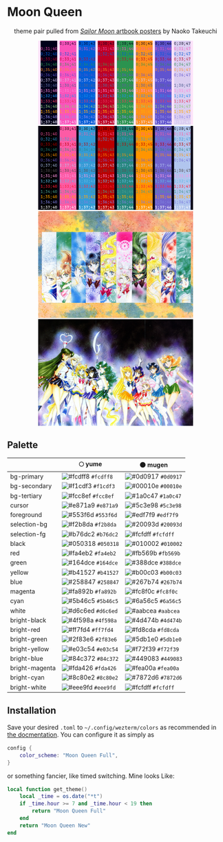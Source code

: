 # Moon Queen

<div align="center">
<p>theme pair pulled from <a href="https://missdream.org/raw-sailor-moon-downloads/manga/art-books/"><em>Sailor Moon</em> artbook posters</a> by Naoko Takeuchi</p>

<img src="assets/yume.png" alt="yume" width="360px">
<img src="assets/mugen.png" alt="mugen" width="360px"><br>
<img src="assets/dream.jpg" alt="dream" width="360px">
<img src="assets/infinity.jpg" alt="infinity" width="360px"></div>

## Palette

|                  | 🌕 yume                                                                   | 🌑 mugen                                                                  |
| ---------------- | ------------------------------------------------------------------------- | ------------------------------------------------------------------------- |
| bg-primary       | ![#fcdff8](https://via.placeholder.com/15/fcdff8/000000?text=+) `#fcdff8` | ![#0d0917](https://via.placeholder.com/15/0d0917/000000?text=+) `#0d0917` |
| bg-secondary     | ![#f1cdf3](https://via.placeholder.com/15/f1cdf3/000000?text=+) `#f1cdf3` | ![#00010e](https://via.placeholder.com/15/00010e/000000?text=+) `#00010e` |
| bg-tertiary      | ![#fcc8ef](https://via.placeholder.com/15/fcc8ef/000000?text=+) `#fcc8ef` | ![#1a0c47](https://via.placeholder.com/15/1a0c47/000000?text=+) `#1a0c47` |
| cursor           | ![#e871a9](https://via.placeholder.com/15/e871a9/000000?text=+) `#e871a9` | ![#5c3e98](https://via.placeholder.com/15/5c3e98/000000?text=+) `#5c3e98` |
| foreground       | ![#553f6d](https://via.placeholder.com/15/553f6d/000000?text=+) `#553f6d` | ![#edf7f9](https://via.placeholder.com/15/edf7f9/000000?text=+) `#edf7f9` |
| selection-bg     | ![#f2b8da](https://via.placeholder.com/15/f2b8da/000000?text=+) `#f2b8da` | ![#20093d](https://via.placeholder.com/15/20093d/000000?text=+) `#20093d` |
| selection-fg     | ![#b76dc2](https://via.placeholder.com/15/b76dc2/000000?text=+) `#b76dc2` | ![#fcfdff](https://via.placeholder.com/15/fcfdff/000000?text=+) `#fcfdff` |
| black            | ![#050318](https://via.placeholder.com/15/050318/000000?text=+) `#050318` | ![#010002](https://via.placeholder.com/15/010002/000000?text=+) `#010002` |
| red              | ![#fa4eb2](https://via.placeholder.com/15/fa4eb2/000000?text=+) `#fa4eb2` | ![#fb569b](https://via.placeholder.com/15/fb569b/000000?text=+) `#fb569b` |
| green            | ![#164dce](https://via.placeholder.com/15/164dce/000000?text=+) `#164dce` | ![#388dce](https://via.placeholder.com/15/388dce/000000?text=+) `#388dce` |
| yellow           | ![#b41527](https://via.placeholder.com/15/b41527/000000?text=+) `#b41527` | ![#b00c03](https://via.placeholder.com/15/b00c03/000000?text=+) `#b00c03` |
| blue             | ![#258847](https://via.placeholder.com/15/258847/000000?text=+) `#258847` | ![#267b74](https://via.placeholder.com/15/267b74/000000?text=+) `#267b74` |
| magenta          | ![#fa892b](https://via.placeholder.com/15/fa892b/000000?text=+) `#fa892b` | ![#fc8f0c](https://via.placeholder.com/15/fc8f0c/000000?text=+) `#fc8f0c` |
| cyan             | ![#5b46c5](https://via.placeholder.com/15/5b46c5/000000?text=+) `#5b46c5` | ![#6a56c5](https://via.placeholder.com/15/6a56c5/000000?text=+) `#6a56c5` |
| white            | ![#d6c6ed](https://via.placeholder.com/15/d6c6ed/000000?text=+) `#d6c6ed` | ![#aabcea](https://via.placeholder.com/15/aabcea/000000?text=+) `#aabcea` |
| bright-black     | ![#4f598a](https://via.placeholder.com/15/4f598a/000000?text=+) `#4f598a` | ![#4d474b](https://via.placeholder.com/15/4d474b/000000?text=+) `#4d474b` |
| bright-red       | ![#ff7fd4](https://via.placeholder.com/15/ff7fd4/000000?text=+) `#ff7fd4` | ![#fd8cda](https://via.placeholder.com/15/fd8cda/000000?text=+) `#fd8cda` |
| bright-green     | ![#2f83e6](https://via.placeholder.com/15/2f83e6/000000?text=+) `#2f83e6` | ![#5db1e0](https://via.placeholder.com/15/5db1e0/000000?text=+) `#5db1e0` |
| bright-yellow    | ![#e03c54](https://via.placeholder.com/15/e03c54/000000?text=+) `#e03c54` | ![#f72f39](https://via.placeholder.com/15/f72f39/000000?text=+) `#f72f39` |
| bright-blue      | ![#84c372](https://via.placeholder.com/15/84c372/000000?text=+) `#84c372` | ![#449083](https://via.placeholder.com/15/449083/000000?text=+) `#449083` |
| bright-magenta   | ![#fda426](https://via.placeholder.com/15/fda426/000000?text=+) `#fda426` | ![#fea00a](https://via.placeholder.com/15/fea00a/000000?text=+) `#fea00a` |
| bright-cyan      | ![#8c80e2](https://via.placeholder.com/15/8c80e2/000000?text=+) `#8c80e2` | ![#7872d6](https://via.placeholder.com/15/7872d6/000000?text=+) `#7872d6` |
| bright-white     | ![#eee9fd](https://via.placeholder.com/15/eee9fd/000000?text=+) `#eee9fd` | ![#fcfdff](https://via.placeholder.com/15/fcfdff/000000?text=+) `#fcfdff` |

## Installation

Save your desired `.toml` to `~/.config/wezterm/colors` as recommended in [the
docmentation](https://wezfurlong.org/wezterm/config/appearance.html#defining-a-color-scheme-in-a-separate-file).
You can configure it as simply as

```lua
config {
    color_scheme: "Moon Queen Full",
}
```
or something fancier, like timed switching. Mine looks Like:

```lua
local function get_theme()
    local _time = os.date("*t")
    if _time.hour >= 7 and _time.hour < 19 then
        return "Moon Queen Full"
    end
    return "Moon Queen New"
end
```
